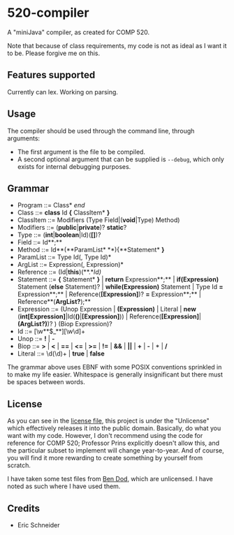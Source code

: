 # 520-compiler
A "miniJava" compiler, as created for COMP 520.

Note that because of class requirements, my code is not as ideal as I want it to be. Please forgive me on this.

## Features supported
Currently can lex. Working on parsing.

## Usage
The compiler should be used through the command line, through arguments:
* The first argument is the file to be compiled.
* A second optional argument that can be supplied is `--debug`, which only exists for internal debugging purposes.

## Grammar
* Program ::= Class\* *end*
* Class ::= **class** Id **{** ClassItem\* **}**
* ClassItem ::= Modifiers (Type Field|(**void**|Type) Method)
* Modifiers ::= (**public**|**private**)? **static**?
* Type ::= (**int**|**boolean**|Id)(**[]**)?
* Field ::= Id**;**
* Method ::= Id**(**ParamList\* **){**Statement\* **}**
* ParamList ::= Type Id(, Type Id)*
* ArgList ::= Expression(, Expression)*
* Reference ::= (Id|**this**)(**.**Id)*
* Statement ::= **{** Statement\* **}**
			| **return** Expression**;**
			| **if(**Expression**)** Statement (**else** Statement)?
			| **while(**Expression**)** Statement
			| Type Id **=** Expression**;**
			| Reference(**[**Expression**]**)? **=** Expression**;**
			| Reference**(**ArgList?**);**
* Expression ::= (Unop Expression
			| **(**Expression**)**
			| Literal
			| **new** (**int[**Expression**]**|Id(**()**|**[**Expression**]**))
			| Reference(**[**Expression**]**|**(**ArgList?**)**)? )
			(Biop Expression)?
* Id ::= \[\w**$_**][\w\d]+
* Unop ::= **!** | **-**
* Biop ::= **>** | **<** | **==** | **<=** | **>=** | **!=** | **&&** | **||** | **+** | **-** | \* | **/**
* Literal ::= \d(\d)+ | **true** | **false**

The grammar above uses EBNF with some POSIX conventions sprinkled in to make my life easier. Whitespace is generally insignificant but there must be spaces between words.

## License
As you can see in the [license file](LICENSE), this project is under the "Unlicense" which effectively releases it into the public domain. Basically, do what you want with my code. However, I don't recommend using the code for reference for COMP 520; Professor Prins explicitly doesn't allow this, and the particular subset to implement will change year-to-year. And of course, you will find it more rewarding to create something by yourself from scratch.

I have taken some test files from [Ben Dod](https://github.com/benjdod/someminijavatests), which are unlicensed. I have noted as such where I have used them.

## Credits
* Eric Schneider
  

